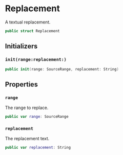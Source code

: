 # Replacement

A textual replacement.

``` swift
public struct Replacement 
```

## Initializers

### `init(range:replacement:)`

``` swift
public init(range: SourceRange, replacement: String) 
```

## Properties

### `range`

The range to replace.

``` swift
public var range: SourceRange
```

### `replacement`

The replacement text.

``` swift
public var replacement: String
```
